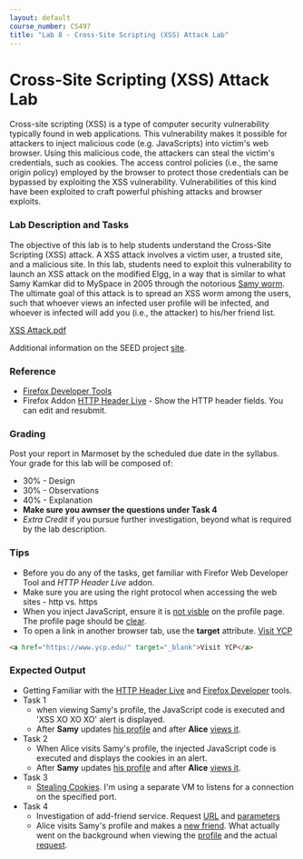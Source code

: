 ```yaml
---
layout: default
course_number: CS497
title: "Lab 8 - Cross-Site Scripting (XSS) Attack Lab"
---
```


# Cross-Site Scripting (XSS) Attack Lab
Cross-site scripting (XSS) is a type of computer security vulnerability typically found in web applications. This vulnerability makes it possible for attackers to inject malicious code (e.g. JavaScripts) into victim's web browser. Using this malicious code, the attackers can steal the victim's credentials, such as cookies. The access control policies (i.e., the same origin policy) employed by the browser to protect those credentials can be bypassed by exploiting the XSS vulnerability. Vulnerabilities of this kind have been exploited to craft powerful phishing attacks and browser exploits.

### Lab Description and Tasks

The objective of this lab is to help students understand the Cross-Site Scripting (XSS) attack. A XSS attack involves a victim user, a trusted site, and a malicious site. In this lab, students need to exploit this vulnerability to launch an XSS attack on the modified Elgg, in a way that is similar to what Samy Kamkar did to MySpace in 2005 through the notorious [Samy worm](https://samy.pl/myspace/tech.html). The ultimate goal of this attack is to spread an XSS worm among the users, such that whoever views an infected user profile will be infected, and whoever is infected will add you (i.e., the attacker) to his/her friend list.

[XSS Attack.pdf](Web_XSS_Elgg.pdf)

Additional information on the SEED project [site](http://www.cis.syr.edu/~wedu/seed/Labs_16.04/Web/Web_XSS_Elgg/). 

### Reference
- [Firefox Developer Tools](https://developer.mozilla.org/en-US/docs/Tools)
- Firefox Addon [HTTP Header Live](https://addons.mozilla.org/en-US/firefox/addon/http-header-live/?src=search) - Show the HTTP header fields. You can edit and resubmit.

### Grading
Post your report in Marmoset by the scheduled due date in the syllabus. Your grade for this lab will be composed of:
- 30% - Design
- 30% - Observations
- 40% - Explanation
- **Make sure you awnser the questions under Task 4**
- *Extra Credit* if you pursue further investigation, beyond what is required by the lab description.

### Tips
- Before you do any of the tasks, get familiar with Firefor Web Developer Tool and *HTTP Header Live* addon.
- Make sure you are using the right protocol when accessing the web sites - http vs. https 
- When you inject JavaScript, ensure it is [not visble](xss/samy_incorrect_code.png) on the profile page. The profile page should be [clear](xss/samy_correct_code.png).  
- To open a link in another browser tab, use the **target** attribute. <a href="https://www.ycp.edu/" target="_blank">Visit YCP</a>
```HTML
<a href="https://www.ycp.edu/" target="_blank">Visit YCP</a>
```

### Expected Output
- Getting Familiar with the [HTTP Header Live](xss/post_http_headers.png/) and [Firefox Developer](xss/post_dev_tools.png) tools.
- Task 1
  - when viewing Samy's profile, the JavaScript code is executed and 'XSS XO XO XO' alert is displayed. 
  - After **Samy** updates [his profile](xss\task1_updating_profile.PNG) and after **Alice** [views it](xss/task1_alice_view_samy_profile.png). 
- Task 2
  - When Alice visits Samy's profile, the injected JavaScript code is executed and displays the cookies in an alert. 
  - After **Samy** updates [his profile](xss\task2_updating_profile.PNG) and after **Alice** [views it](xss/task2_alice_view_samy_profile.png).
- Task 3
  - [Stealing Cookies](xss/task3_stealing_cookies.png). I'm using a separate VM to listens for a connection on the specified port. 
- Task 4
  - Investigation of add-friend service. Request [URL](xss/task4_add_a_friend.png) and [parameters](xss/task4_add_a_friend_parameters.png) 
  - Alice visits Samy's profile and makes a [new friend](xss/task4_alice_is_friends_with_samy.png). What actually went on the background when viewing the [profile](xss/task4_alice_is_friends_with_samy_http.png) and the actual [request](xss/task4_alice_is_friends_with_samy_request.png).
